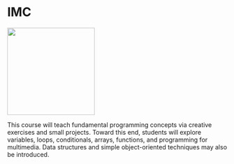 # IMC

<div align="left">
  <a href="http://ADNAUSEAM.io">
    <img src="https://rednoise.org/imc/imc.png" width=200/>
  </a>
</div>

This course will teach fundamental programming concepts via creative exercises and small projects. Toward this end, students will explore variables, loops, conditionals, arrays, functions, and programming for multimedia. Data structures and simple object-oriented techniques may also be introduced. 
